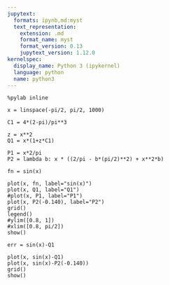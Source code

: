 ```yaml
---
jupytext:
  formats: ipynb,md:myst
  text_representation:
    extension: .md
    format_name: myst
    format_version: 0.13
    jupytext_version: 1.12.0
kernelspec:
  display_name: Python 3 (ipykernel)
  language: python
  name: python3
---
```


```{code-cell} ipython3
%pylab inline
```

```{code-cell} ipython3
x = linspace(-pi/2, pi/2, 1000)
```

```{code-cell} ipython3
C1 = 4*(2-pi)/pi**3

z = x**2
Q1 = x*(1+z*C1)

P1 = x*2/pi
P2 = lambda b: x * ((2/pi - b*(pi/2)**2) + x**2*b)

fn = sin(x)

plot(x, fn, label="sin(x)")
plot(x, Q1, label="Q1")
#plot(x, P1, label="P1")
plot(x, P2(-0.140), label="P2")
grid()
legend()
#ylim([0.8, 1])
#xlim([0.8, pi/2])
show()
```

```{code-cell} ipython3
err = sin(x)-Q1

plot(x, sin(x)-Q1)
plot(x, sin(x)-P2(-0.140))
grid()
show()
```
